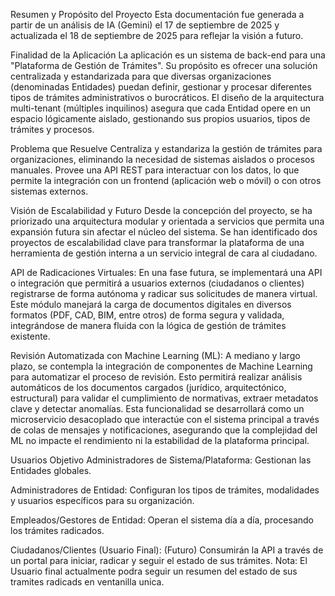 Resumen y Propósito del Proyecto
Esta documentación fue generada a partir de un análisis de IA (Gemini) el 17 de septiembre de 2025 y actualizada el 18 de septiembre de 2025 para reflejar la visión a futuro.

Finalidad de la Aplicación
La aplicación es un sistema de back-end para una "Plataforma de Gestión de Trámites". Su propósito es ofrecer una solución centralizada y estandarizada para que diversas organizaciones (denominadas Entidades) puedan definir, gestionar y procesar diferentes tipos de trámites administrativos o burocráticos. El diseño de la arquitectura multi-tenant (múltiples inquilinos) asegura que cada Entidad opere en un espacio lógicamente aislado, gestionando sus propios usuarios, tipos de trámites y procesos.

Problema que Resuelve
Centraliza y estandariza la gestión de trámites para organizaciones, eliminando la necesidad de sistemas aislados o procesos manuales. Provee una API REST para interactuar con los datos, lo que permite la integración con un frontend (aplicación web o móvil) o con otros sistemas externos.

Visión de Escalabilidad y Futuro
Desde la concepción del proyecto, se ha priorizado una arquitectura modular y orientada a servicios que permita una expansión futura sin afectar el núcleo del sistema. Se han identificado dos proyectos de escalabilidad clave para transformar la plataforma de una herramienta de gestión interna a un servicio integral de cara al ciudadano.

API de Radicaciones Virtuales: En una fase futura, se implementará una API o integración que permitirá a usuarios externos (ciudadanos o clientes) registrarse de forma autónoma y radicar sus solicitudes de manera virtual. Este módulo manejará la carga de documentos digitales en diversos formatos (PDF, CAD, BIM, entre otros) de forma segura y validada, integrándose de manera fluida con la lógica de gestión de trámites existente.

Revisión Automatizada con Machine Learning (ML): A mediano y largo plazo, se contempla la integración de componentes de Machine Learning para automatizar el proceso de revisión. Esto permitirá realizar análisis automáticos de los documentos cargados (jurídico, arquitectónico, estructural) para validar el cumplimiento de normativas, extraer metadatos clave y detectar anomalías. Esta funcionalidad se desarrollará como un microservicio desacoplado que interactúe con el sistema principal a través de colas de mensajes y notificaciones, asegurando que la complejidad del ML no impacte el rendimiento ni la estabilidad de la plataforma principal.

Usuarios Objetivo
Administradores de Sistema/Plataforma: Gestionan las Entidades globales.

Administradores de Entidad: Configuran los tipos de trámites, modalidades y usuarios específicos para su organización.

Empleados/Gestores de Entidad: Operan el sistema día a día, procesando los trámites radicados.

Ciudadanos/Clientes (Usuario Final): (Futuro) Consumirán la API a través de un portal para iniciar, radicar y seguir el estado de sus trámites.
Nota: El Usuario final actualmente podra seguir un resumen del estado de sus tramites radicads en ventanilla unica.
